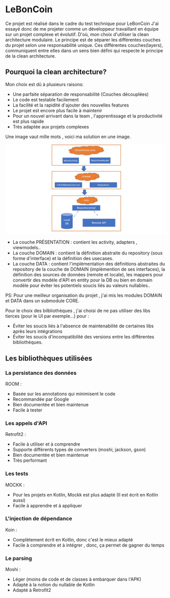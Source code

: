 # LeBonCoin

Ce projet est réalisé dans le cadre du test technique pour LeBonCoin
J'ai essayé donc de me projeter comme un développeur travaillant en équipe sur un projet complexe et évolutif. D'où, mon choix d'utiliser la clean architecture modulaire. 
Le principe est de séparer les différentes couches du projet selon une responsabilité unique.
Ces différentes couches(layers), communiquent entre elles dans un sens bien défini qui respecte le principe de la clean architecture.

## Pourquoi la clean architecture?

Mon choix est dû à plusieurs raisons:

- Une parfaite séparation de responsabilité (Couches découplées)
- Le code est testable facilement
- La facilité et la rapidité d'ajouter des nouvelles features
- Le projet est encore plus facile à maintenir
- Pour un nouvel arrivant dans la team , l'apprentissage et la productivité est plus rapide
- Très adaptée aux projets complexes

Une image vaut mille mots , voici ma solution en une image.

![image](slide.jpg)


- La couche PRÉSENTATION : contient les activity, adapters , viewmodels..
- La couche DOMAIN : contient la définition abstraite du repository (sous forme d'interface) et la définition des usecases.
- La couche DATA : contient l'implémentation des définitions abstraites du repository de la couche de DOMAIN (implémention de ses interfaces), la définition des sources de données (remote et locale), les mappers pour convertir des modéle d'API en entity pour la DB 
ou bien en domain modèle pour éviter les potentiels soucis liés au valeurs nullables.. 

PS: Pour une meilleur organisation du projet , j'ai mis les modules DOMAIN et DATA dans un submodule CORE.

Pour le choix des bilbliothèques , j'ai choisi de ne pas utiliser des libs tierces (pour le UI par exemple...) pour :
- Éviter les soucis liés à l'absence de maintenabilité de certaines libs après leurs intégrations
- Éviter les soucis d'incompatibilité des versions entre les différentes bibliothèques.

## Les bibliothèques utilisées

### La persistance des données
ROOM : 
- Basée sur les annotations qui minimisent le code
- Recommandée par Google
- Bien documentée et bien maintenue
- Facile à tester

### Les appels d'API

Retrofit2 : 
- Facile à utiliser et à comprendre
- Supporte différents types de converters (moshi, jackson, gson)
- Bien documentée et bien maintenue
- Très performant

### Les tests 

MOCKK :
- Pour les projets en Kotlin, Mockk est plus adapté (Il est écrit en Kotlin aussi)
- Facile à apprendre et à appliquer

### L'injection de dépendance

Koin :
- Complètement écrit en Kotlin, donc c'est le mieux adapté
- Facile à comprendre et à intégrer , donc, ça permet de gagner du temps

### Le parsing

Moshi : 
- Léger (moins de code et de classes à embarquer dans l'APK)
- Adapté à la notion du nullable de Kotlin
- Adapté à Retrofit2


